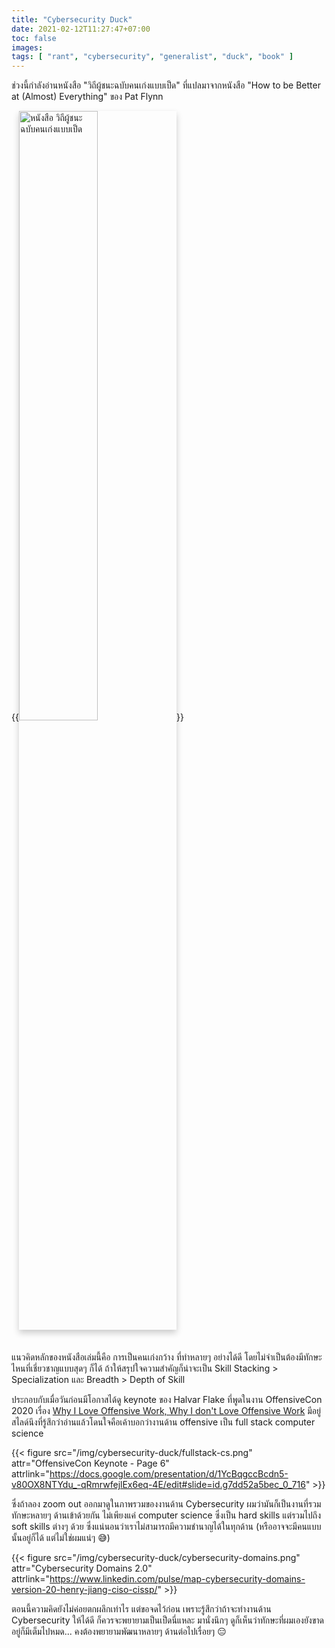 ```yaml
---
title: "Cybersecurity Duck"
date: 2021-02-12T11:27:47+07:00
toc: false
images:
tags: [ "rant", "cybersecurity", "generalist", "duck", "book" ]
---
```


ช่วงนี้กำลังอ่านหนังสือ "วิถีผู้ชนะฉบับคนเก่งแบบเป็ด" ที่แปลมาจากหนังสือ "How to be Better at (Almost) Everything" ของ Pat Flynn

{{<image src="/img/cybersecurity-duck/book-cover.jpg" alt="หนังสือ วิถีผู้ชนะฉบับคนเก่งแบบเป็ด" position="center" style="box-shadow: 0 5px 10px 0 rgba(0,0,0,0.2); margin-bottom: 1.5em; width: 50%;">}}

แนวคิดหลักของหนังสือเล่มนี้คือ การเป็นคนเก่งกว้าง ที่ทำหลายๆ อย่างได้ดี โดยไม่จำเป็นต้องมีทักษะไหนที่เชี่ยวชาญแบบสุดๆ ก็ได้ ถ้าให้สรุปใจความสำคัญก็น่าจะเป็น Skill Stacking > Specialization และ Breadth > Depth of Skill

ประกอบกับเมื่อวันก่อนมีโอกาสได้ดู keynote ของ Halvar Flake ที่พูดในงาน OffensiveCon 2020 เรื่อง [Why I Love Offensive Work, Why I don't Love Offensive Work](https://www.youtube.com/watch?v=8QRnOpjmneo) มีอยู่สไลด์นึงที่รู้สึกว่าอ่านแล้วโดนใจคือเค้าบอกว่างานด้าน offensive เป็น full stack computer science

{{< figure src="/img/cybersecurity-duck/fullstack-cs.png" attr="OffensiveCon Keynote - Page 6" attrlink="https://docs.google.com/presentation/d/1YcBqgccBcdn5-v80OX8NTYdu_-qRmrwfejlEx6eq-4E/edit#slide=id.g7dd52a5bec_0_716" >}}

ซึ่งถ้าลอง zoom out ออกมาดูในภาพรวมของงานด้าน Cybersecurity ผมว่ามันก็เป็นงานที่รวมทักษะหลายๆ ด้านเข้าด้วยกัน ไม่เพียงแค่ computer science ซึ่งเป็น hard skills แต่รวมไปถึง soft skills ต่างๆ ด้วย ซึ่งแน่นอนว่าเราไม่สามารถมีความชำนาญได้ในทุกด้าน (หรืออาจจะมีคนแบบนั้นอยู่ก็ได้ แต่ไม่ใช่ผมแน่ๆ 😅)

{{< figure src="/img/cybersecurity-duck/cybersecurity-domains.png" attr="Cybersecurity Domains 2.0" attrlink="https://www.linkedin.com/pulse/map-cybersecurity-domains-version-20-henry-jiang-ciso-cissp/" >}}

ตอนนี้ความคิดยังไม่ค่อยตกผลึกเท่าไร แต่ขอจดไว้ก่อน เพราะรู้สึกว่าถ้าจะทำงานด้าน Cybersecurity ให้ได้ดี ก็ควรจะพยายามเป็นเป็ดนี่แหละ มานั่งนึกๆ ดูก็เห็นว่าทักษะที่ผมเองยังขาดอยู่ก็มีเต็มไปหมด... คงต้องพยายามพัฒนาหลายๆ ด้านต่อไปเรื่อยๆ 😑
